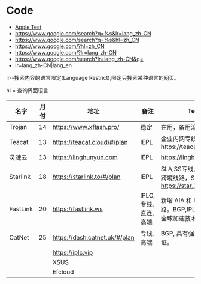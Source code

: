 
# Code
- [Apple Test](http://www.apple.com/library/test/success.html)
- https://www.google.com/search?q=%s&lr=lang_zh-CN
- https://www.google.com/search?q=%s&hl=zh_CN
- https://www.google.com/?hl=zh_CN
- https://www.google.com/?lr=lang_zh-CN
- https://www.google.com/search?lr=lang_zh-CN&q=
- lr=lang_zh-CN|lang_en

lr--搜索内容的语言限定(Language Restrict),限定只搜索某种语言的网页。

hl = 查询界面语言

| 名字     | 月付 | 地址                                    | 备注                                                         | Text                                                         |
| -------- | ---- | --------------------------------------- | ------------------------------------------------------------ | ------------------------------------------------------------ |
| Trojan   | 14   | https://www.xflash.pro/                 | 稳定                                        | 在用，备用流量包                                             |
| Teacat   | 13   | https://teacat.cloud/#/plan             | IEPL                                                         | 企业内网专线https://teacat2.com            |
| 灵魂云 | 13 | https://linghunyun.com | IEPL | https://linghun999.com |
| Starlink     | 18   | https://starlink.to/#/plan              | IEPL                                                         | SLA,SS专线，金融级别跨境线路，SS加密，https://star.369.cyou/                             |
| FastLink | 20   | https://fastlink.ws | IPLC, 专线, 直连, 高端                                       | 新增 AIA 和 IPLC 专线线路。BGP,IPLC,Anycast全球加速技术   |
| CatNet   | 25   | https://dash.catnet.uk/#/plan           | 专线, 高端                                                   | BGP, 具有强大SLA保证。 |
|  |  | https://iplc.vip |  |  |
| | | XSUS | | |
| | | Efcloud | | |





